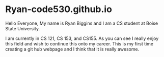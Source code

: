 # Ryan-code530.github.io

Hello Everyone, 
My name is Ryan Biggins and I am a CS student at Boise State University. 

I am currently in CS  121, CS 153, and CS155. As you can see I really enjoy this field and wish to continue this onto my career.
This is my first time creating a git hub webpage and I think that it is really awesome.
